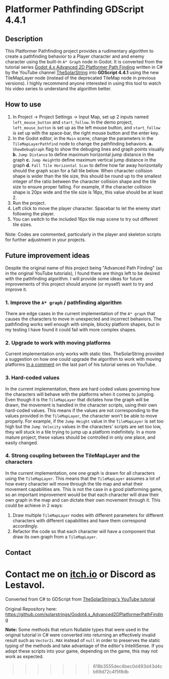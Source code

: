 # Platformer Pathfinding GDScript 4.4.1
## Description
This Platformer Pathfinding project provides a rudimentary algorithm to create a pathfinding behavior to a Player character and and enemy character using the built-in `A* Graph` node in Godot. It is converted from the tutorial series [Godot 4.x Advanced 2D Platformer Path Finding](https://youtube.com/playlist?list=PL6Ikt4l3NbVi_9_-TqX-JUsJ9nIFeYAFE&si=1pFHbTRJXprzpWVb) written in C# by the YouTube channel [TheSolarString](https://www.youtube.com/@TheSolarString)  into **GDScript 4.4.1** using the new TileMapLayer node (instead of the deprecated TileMap node in previous versions). I highly recommend anyone interested in using this tool to watch his video series to understand the algorithm better.


## How to use

 1. In Project -> Project Settings -> Input Map, set up 2 inputs named `left_mouse_button` and `start_follow`. In the demo project, `left_mouse_button` is set up as the left mouse button, and `start_follow` is set up with the space-bar, the right mouse button and the enter key.
 2. In the Godot editor, in the `Main` scene, change the parameters in the `TileMapLayerPathfind` node to change the pathfinding behaviors.
		 **a.** `ShowDebugGraph` flag to show the debuging lines and graph points visually
		 **b.** `Jump Distance` to define maximum horizontal jump distance in the graph
		 **c.** `Jump Height`to define maximum vertical jump distance in the graph
		 **d.** `Fall Tile Horizontal Scan` to define how far away horizontally should the graph scan for a fall tile below. When character collision shape is wider than the tile size, this should be round up to the smallest integer of the ratio between the character collision shape and the tile size to ensure proper falling. For example, if the character collision shape is 20px wide and the tile size is 16px, this value should be at least 2.
 3. Run the project.
 4. Left click to move the player character. Spacebar to let the enemy start following the player.
 5. You can switch to the included 16px tile map scene to try out different tile sizes.

Note: Codes are commented, particularly in the player and skeleton scripts for further adjustment in your projects.

## Future improvement ideas

Despite the original name of this project being "Advanced Path Finding" (as in the original YouTube tutorials), I found there are things left to be desired with the pathfinding algorithm. I will provide some ideas for future improvements of this project should anyone (or myself) want to try and improve it.

### 1. Improve the `A* graph` / pathfinding algorithm

There are edge cases in the current implementation of the `A* graph` that causes the characters to move in unexpected and incorrect behaviors. The pathfinding works well enough with simple, blocky platform shapes, but in my testing I have found it could fail with more complex shapes.

### 2. Upgrade to work with moving platforms
Current implementation only works with static tiles. TheSolarString provided a suggestion on how one could upgrade the algorithm to work with moving platforms [in a comment](https://www.youtube.com/watch?v=SRrLptMY5pk&lc=Ugx8H8oWT1MB_dQ_ePd4AaABAg.A2_v-qs3eo3A2bWogDpsVy) on the last part of his tutorial series on YouTube.
### 3. Hard-coded values
In the current implementation, there are hard coded values governing how the characters will behave with the platforms when it comes to jumping. Even though it is the `TileMapLayer` that dictates how the graph will be drawn, the movement is handled in the character scripts, using their own hard-coded values. This means if the values are not corresponding to the values provided in the `TileMapLayer`, the character won't be able to move properly. For example, if the `Jump Height` value in the `TileMapLayer` is set too high but the `Jump Velocity` values in the characters' scripts are set too low, they will stuck in a tile trying to jump up a platform indefinitely. In a more mature project, these values should be controlled in only one place, and easily changed.
### 4. Strong coupling between the TileMapLayer and the characters
In the current implementation, one one graph is drawn for all characters using the `TileMapLayer`. This means that the `TileMapLayer` assumes a lot of how every character will move through the tile map and what their movement capabilities are. This is not the case in a good platforming game, so an important improvement would be that each character will draw their own graph in the map and can dictate their own movement through it. This could be achieve in 2 ways:

 1. Draw multiple `TileMapLayer` nodes with different parameters for different characters with different capabilities and have them correspond accordingly.
 2. Refactor the code so that each character will have a component that draw its own graph from a `TileMapLayer`.

## Contact

Contact me on [itch.io](https://lestavol.itch.io/) or Discord as Lestavol.
=======
Converted from C# to GDScript from [TheSolarStrings's YouTube tutorial](https://www.youtube.com/watch?v=vcezKp0rYHI)

Original Repository here: https://github.com/solarstrings/Godot4.x_Advanced2DPlatformerPathFinding

**Note:** Some methods that return Nullable types that were used in the original tutorial in C# were converted into returning an effectively invalid result such as `Vector2i.MAX` instead of `null` 
in order to preserves the static typing of the methods and take advantage of the editor's IntelliSense. If you adopt these scripts into your game, depending on the game, this may not work as expected.
>>>>>>> 618b3555dec4bec0d493d43d4cb69d72c4f5f8db
